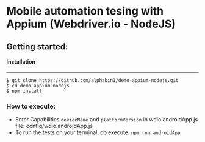 # Mobile automation tesing with Appium (Webdriver.io - NodeJS)

## Getting started:
#### Installation
****
```
$ git clone https://github.com/alphabin1/demo-appium-nodejs.git
$ cd demo-appium-nodejs
$ npm install
```

### How to execute:
- Enter Capabilities `deviceName` and `platformVersion` in wdio.androidApp.js file: config/wdio.androidApp.js
- To run the tests on your terminal, do execute: `npm run androidApp`